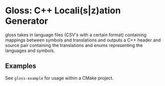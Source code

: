 
# Gloss: C++ Locali(s|z)ation Generator

gloss takes in language files (CSV's with a certain format) containing mappings between symbols and translations
and outputs a C++ header and source pair containing the translations and enums representing the languages and symbols.

## Examples

See `gloss-example` for usage within a CMake project.